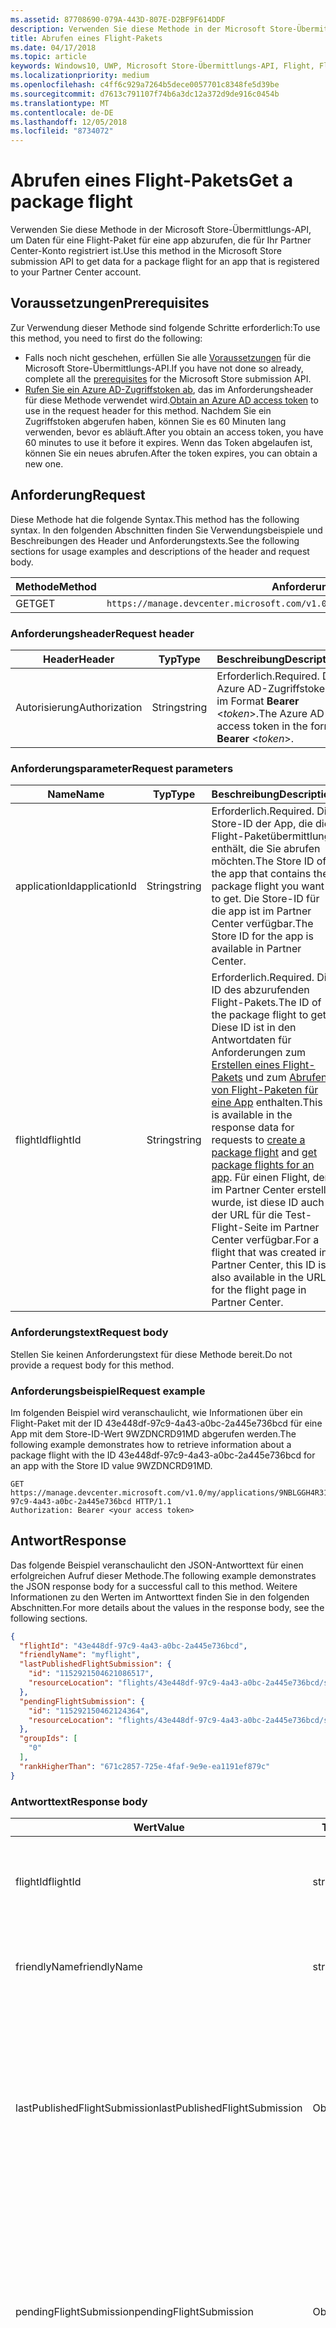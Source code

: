 ```yaml
---
ms.assetid: 87708690-079A-443D-807E-D2BF9F614DDF
description: Verwenden Sie diese Methode in der Microsoft Store-Übermittlungs-API, um Daten für eine Flight-Paket für eine app abzurufen, die für Ihr Partner Center-Konto registriert ist.
title: Abrufen eines Flight-Pakets
ms.date: 04/17/2018
ms.topic: article
keywords: Windows10, UWP, Microsoft Store-Übermittlungs-API, Flight, Flight-Pakete
ms.localizationpriority: medium
ms.openlocfilehash: c4ff6c929a7264b5dece0057701c8348fe5d39be
ms.sourcegitcommit: d7613c791107f74b6a3dc12a372d9de916c0454b
ms.translationtype: MT
ms.contentlocale: de-DE
ms.lasthandoff: 12/05/2018
ms.locfileid: "8734072"
---
```

# <a name="get-a-package-flight"></a><span data-ttu-id="2eb98-104">Abrufen eines Flight-Pakets</span><span class="sxs-lookup"><span data-stu-id="2eb98-104">Get a package flight</span></span>

<span data-ttu-id="2eb98-105">Verwenden Sie diese Methode in der Microsoft Store-Übermittlungs-API, um Daten für eine Flight-Paket für eine app abzurufen, die für Ihr Partner Center-Konto registriert ist.</span><span class="sxs-lookup"><span data-stu-id="2eb98-105">Use this method in the Microsoft Store submission API to get data for a package flight for an app that is registered to your Partner Center account.</span></span>

## <a name="prerequisites"></a><span data-ttu-id="2eb98-106">Voraussetzungen</span><span class="sxs-lookup"><span data-stu-id="2eb98-106">Prerequisites</span></span>

<span data-ttu-id="2eb98-107">Zur Verwendung dieser Methode sind folgende Schritte erforderlich:</span><span class="sxs-lookup"><span data-stu-id="2eb98-107">To use this method, you need to first do the following:</span></span>

* <span data-ttu-id="2eb98-108">Falls noch nicht geschehen, erfüllen Sie alle [Voraussetzungen](create-and-manage-submissions-using-windows-store-services.md#prerequisites) für die Microsoft Store-Übermittlungs-API.</span><span class="sxs-lookup"><span data-stu-id="2eb98-108">If you have not done so already, complete all the [prerequisites](create-and-manage-submissions-using-windows-store-services.md#prerequisites) for the Microsoft Store submission API.</span></span>
* <span data-ttu-id="2eb98-109">[Rufen Sie ein Azure AD-Zugriffstoken ab](create-and-manage-submissions-using-windows-store-services.md#obtain-an-azure-ad-access-token), das im Anforderungsheader für diese Methode verwendet wird.</span><span class="sxs-lookup"><span data-stu-id="2eb98-109">[Obtain an Azure AD access token](create-and-manage-submissions-using-windows-store-services.md#obtain-an-azure-ad-access-token) to use in the request header for this method.</span></span> <span data-ttu-id="2eb98-110">Nachdem Sie ein Zugriffstoken abgerufen haben, können Sie es 60 Minuten lang verwenden, bevor es abläuft.</span><span class="sxs-lookup"><span data-stu-id="2eb98-110">After you obtain an access token, you have 60 minutes to use it before it expires.</span></span> <span data-ttu-id="2eb98-111">Wenn das Token abgelaufen ist, können Sie ein neues abrufen.</span><span class="sxs-lookup"><span data-stu-id="2eb98-111">After the token expires, you can obtain a new one.</span></span>

## <a name="request"></a><span data-ttu-id="2eb98-112">Anforderung</span><span class="sxs-lookup"><span data-stu-id="2eb98-112">Request</span></span>

<span data-ttu-id="2eb98-113">Diese Methode hat die folgende Syntax.</span><span class="sxs-lookup"><span data-stu-id="2eb98-113">This method has the following syntax.</span></span> <span data-ttu-id="2eb98-114">In den folgenden Abschnitten finden Sie Verwendungsbeispiele und Beschreibungen des Header und Anforderungstexts.</span><span class="sxs-lookup"><span data-stu-id="2eb98-114">See the following sections for usage examples and descriptions of the header and request body.</span></span>

| <span data-ttu-id="2eb98-115">Methode</span><span class="sxs-lookup"><span data-stu-id="2eb98-115">Method</span></span> | <span data-ttu-id="2eb98-116">Anforderungs-URI</span><span class="sxs-lookup"><span data-stu-id="2eb98-116">Request URI</span></span>                                                      |
|--------|------------------------------------------------------------------|
| <span data-ttu-id="2eb98-117">GET</span><span class="sxs-lookup"><span data-stu-id="2eb98-117">GET</span></span>    | ```https://manage.devcenter.microsoft.com/v1.0/my/applications/{applicationId}/flights/{flightId}``` |


### <a name="request-header"></a><span data-ttu-id="2eb98-118">Anforderungsheader</span><span class="sxs-lookup"><span data-stu-id="2eb98-118">Request header</span></span>

| <span data-ttu-id="2eb98-119">Header</span><span class="sxs-lookup"><span data-stu-id="2eb98-119">Header</span></span>        | <span data-ttu-id="2eb98-120">Typ</span><span class="sxs-lookup"><span data-stu-id="2eb98-120">Type</span></span>   | <span data-ttu-id="2eb98-121">Beschreibung</span><span class="sxs-lookup"><span data-stu-id="2eb98-121">Description</span></span>                                                                 |
|---------------|--------|-----------------------------------------------------------------------------|
| <span data-ttu-id="2eb98-122">Autorisierung</span><span class="sxs-lookup"><span data-stu-id="2eb98-122">Authorization</span></span> | <span data-ttu-id="2eb98-123">String</span><span class="sxs-lookup"><span data-stu-id="2eb98-123">string</span></span> | <span data-ttu-id="2eb98-124">Erforderlich.</span><span class="sxs-lookup"><span data-stu-id="2eb98-124">Required.</span></span> <span data-ttu-id="2eb98-125">Das Azure AD-Zugriffstoken im Format **Bearer** &lt;*token*&gt;.</span><span class="sxs-lookup"><span data-stu-id="2eb98-125">The Azure AD access token in the form **Bearer** &lt;*token*&gt;.</span></span> |


### <a name="request-parameters"></a><span data-ttu-id="2eb98-126">Anforderungsparameter</span><span class="sxs-lookup"><span data-stu-id="2eb98-126">Request parameters</span></span>

| <span data-ttu-id="2eb98-127">Name</span><span class="sxs-lookup"><span data-stu-id="2eb98-127">Name</span></span>        | <span data-ttu-id="2eb98-128">Typ</span><span class="sxs-lookup"><span data-stu-id="2eb98-128">Type</span></span>   | <span data-ttu-id="2eb98-129">Beschreibung</span><span class="sxs-lookup"><span data-stu-id="2eb98-129">Description</span></span>                                                                 |
|---------------|--------|-----------------------------------------------------------------------------|
| <span data-ttu-id="2eb98-130">applicationId</span><span class="sxs-lookup"><span data-stu-id="2eb98-130">applicationId</span></span> | <span data-ttu-id="2eb98-131">String</span><span class="sxs-lookup"><span data-stu-id="2eb98-131">string</span></span> | <span data-ttu-id="2eb98-132">Erforderlich.</span><span class="sxs-lookup"><span data-stu-id="2eb98-132">Required.</span></span> <span data-ttu-id="2eb98-133">Die Store-ID der App, die die Flight-Paketübermittlung enthält, die Sie abrufen möchten.</span><span class="sxs-lookup"><span data-stu-id="2eb98-133">The Store ID of the app that contains the package flight you want to get.</span></span> <span data-ttu-id="2eb98-134">Die Store-ID für die app ist im Partner Center verfügbar.</span><span class="sxs-lookup"><span data-stu-id="2eb98-134">The Store ID for the app is available in Partner Center.</span></span>  |
| <span data-ttu-id="2eb98-135">flightId</span><span class="sxs-lookup"><span data-stu-id="2eb98-135">flightId</span></span> | <span data-ttu-id="2eb98-136">String</span><span class="sxs-lookup"><span data-stu-id="2eb98-136">string</span></span> | <span data-ttu-id="2eb98-137">Erforderlich.</span><span class="sxs-lookup"><span data-stu-id="2eb98-137">Required.</span></span> <span data-ttu-id="2eb98-138">Die ID des abzurufenden Flight-Pakets.</span><span class="sxs-lookup"><span data-stu-id="2eb98-138">The ID of the package flight to get.</span></span> <span data-ttu-id="2eb98-139">Diese ID ist in den Antwortdaten für Anforderungen zum [Erstellen eines Flight-Pakets](create-a-flight.md) und zum [Abrufen von Flight-Paketen für eine App](get-flights-for-an-app.md) enthalten.</span><span class="sxs-lookup"><span data-stu-id="2eb98-139">This ID is available in the response data for requests to [create a package flight](create-a-flight.md) and [get package flights for an app](get-flights-for-an-app.md).</span></span> <span data-ttu-id="2eb98-140">Für einen Flight, der im Partner Center erstellt wurde, ist diese ID auch in der URL für die Test-Flight-Seite im Partner Center verfügbar.</span><span class="sxs-lookup"><span data-stu-id="2eb98-140">For a flight that was created in Partner Center, this ID is also available in the URL for the flight page in Partner Center.</span></span>  |


### <a name="request-body"></a><span data-ttu-id="2eb98-141">Anforderungstext</span><span class="sxs-lookup"><span data-stu-id="2eb98-141">Request body</span></span>

<span data-ttu-id="2eb98-142">Stellen Sie keinen Anforderungstext für diese Methode bereit.</span><span class="sxs-lookup"><span data-stu-id="2eb98-142">Do not provide a request body for this method.</span></span>

### <a name="request-example"></a><span data-ttu-id="2eb98-143">Anforderungsbeispiel</span><span class="sxs-lookup"><span data-stu-id="2eb98-143">Request example</span></span>

<span data-ttu-id="2eb98-144">Im folgenden Beispiel wird veranschaulicht, wie Informationen über ein Flight-Paket mit der ID 43e448df-97c9-4a43-a0bc-2a445e736bcd für eine App mit dem Store-ID-Wert 9WZDNCRD91MD abgerufen werden.</span><span class="sxs-lookup"><span data-stu-id="2eb98-144">The following example demonstrates how to retrieve information about a package flight with the ID 43e448df-97c9-4a43-a0bc-2a445e736bcd for an app with the Store ID value 9WZDNCRD91MD.</span></span>

```
GET https://manage.devcenter.microsoft.com/v1.0/my/applications/9NBLGGH4R315/flights/43e448df-97c9-4a43-a0bc-2a445e736bcd HTTP/1.1
Authorization: Bearer <your access token>
```

## <a name="response"></a><span data-ttu-id="2eb98-145">Antwort</span><span class="sxs-lookup"><span data-stu-id="2eb98-145">Response</span></span>

<span data-ttu-id="2eb98-146">Das folgende Beispiel veranschaulicht den JSON-Antworttext für einen erfolgreichen Aufruf dieser Methode.</span><span class="sxs-lookup"><span data-stu-id="2eb98-146">The following example demonstrates the JSON response body for a successful call to this method.</span></span> <span data-ttu-id="2eb98-147">Weitere Informationen zu den Werten im Antworttext finden Sie in den folgenden Abschnitten.</span><span class="sxs-lookup"><span data-stu-id="2eb98-147">For more details about the values in the response body, see the following sections.</span></span>

```json
{
  "flightId": "43e448df-97c9-4a43-a0bc-2a445e736bcd",
  "friendlyName": "myflight",
  "lastPublishedFlightSubmission": {
    "id": "1152921504621086517",
    "resourceLocation": "flights/43e448df-97c9-4a43-a0bc-2a445e736bcd/submissions/1152921504621086517"
  },
  "pendingFlightSubmission": {
    "id": "115292150462124364",
    "resourceLocation": "flights/43e448df-97c9-4a43-a0bc-2a445e736bcd/submissions/1152921504621243647"
  },
  "groupIds": [
    "0"
  ],
  "rankHigherThan": "671c2857-725e-4faf-9e9e-ea1191ef879c"
}
```

### <a name="response-body"></a><span data-ttu-id="2eb98-148">Antworttext</span><span class="sxs-lookup"><span data-stu-id="2eb98-148">Response body</span></span>

| <span data-ttu-id="2eb98-149">Wert</span><span class="sxs-lookup"><span data-stu-id="2eb98-149">Value</span></span>      | <span data-ttu-id="2eb98-150">Typ</span><span class="sxs-lookup"><span data-stu-id="2eb98-150">Type</span></span>   | <span data-ttu-id="2eb98-151">Beschreibung</span><span class="sxs-lookup"><span data-stu-id="2eb98-151">Description</span></span>                                                                                                                                                                                                                                                                         |
|------------|--------|----------------------------------------------------------------------------------------------------------------------------------------------------------------------------------------------------------------------------------------------------------------------------------------|
| <span data-ttu-id="2eb98-152">flightId</span><span class="sxs-lookup"><span data-stu-id="2eb98-152">flightId</span></span>            | <span data-ttu-id="2eb98-153">string</span><span class="sxs-lookup"><span data-stu-id="2eb98-153">string</span></span>  | <span data-ttu-id="2eb98-154">Die ID für das Flight-Paket.</span><span class="sxs-lookup"><span data-stu-id="2eb98-154">The ID for the package flight.</span></span> <span data-ttu-id="2eb98-155">Dieser Wert wird vom Partner Center bereitgestellt.</span><span class="sxs-lookup"><span data-stu-id="2eb98-155">This value is supplied by Partner Center.</span></span>  |
| <span data-ttu-id="2eb98-156">friendlyName</span><span class="sxs-lookup"><span data-stu-id="2eb98-156">friendlyName</span></span>           | <span data-ttu-id="2eb98-157">string</span><span class="sxs-lookup"><span data-stu-id="2eb98-157">string</span></span>  | <span data-ttu-id="2eb98-158">Der Name des Flight-Pakets nach Vorgabe des Entwicklers.</span><span class="sxs-lookup"><span data-stu-id="2eb98-158">The name of the package flight, as specified by the developer.</span></span>   |  
| <span data-ttu-id="2eb98-159">lastPublishedFlightSubmission</span><span class="sxs-lookup"><span data-stu-id="2eb98-159">lastPublishedFlightSubmission</span></span>       | <span data-ttu-id="2eb98-160">Objekt</span><span class="sxs-lookup"><span data-stu-id="2eb98-160">object</span></span> | <span data-ttu-id="2eb98-161">Ein Objekt, das Informationen über die letzte veröffentlichte Übermittlung für das Flight-Paket enthält.</span><span class="sxs-lookup"><span data-stu-id="2eb98-161">An object that provides information about the last published submission for the package flight.</span></span> <span data-ttu-id="2eb98-162">Weitere Informationen finden Sie unten im Abschnitt [Übermittlungsobjekt](#submission_object).</span><span class="sxs-lookup"><span data-stu-id="2eb98-162">For more information, see the [Submission object](#submission_object) section below.</span></span>  |
| <span data-ttu-id="2eb98-163">pendingFlightSubmission</span><span class="sxs-lookup"><span data-stu-id="2eb98-163">pendingFlightSubmission</span></span>        | <span data-ttu-id="2eb98-164">Objekt</span><span class="sxs-lookup"><span data-stu-id="2eb98-164">object</span></span>  |  <span data-ttu-id="2eb98-165">Ein Objekt, das Informationen über die aktuell ausstehende Übermittlung für das Flight-Paket enthält.</span><span class="sxs-lookup"><span data-stu-id="2eb98-165">An object that provides information about the current pending submission for the package flight.</span></span> <span data-ttu-id="2eb98-166">Weitere Informationen finden Sie unten im Abschnitt [Übermittlungsobjekt](#submission_object).</span><span class="sxs-lookup"><span data-stu-id="2eb98-166">For more information, see the [Submission object](#submission_object) section below.</span></span>  |   
| <span data-ttu-id="2eb98-167">groupIds</span><span class="sxs-lookup"><span data-stu-id="2eb98-167">groupIds</span></span>           | <span data-ttu-id="2eb98-168">array</span><span class="sxs-lookup"><span data-stu-id="2eb98-168">array</span></span>  | <span data-ttu-id="2eb98-169">Ein Array von Zeichenfolgen, die die IDs der Test-Flight-Gruppen enthalten, die dem Flight-Paket zugeordnet sind.</span><span class="sxs-lookup"><span data-stu-id="2eb98-169">An array of strings that contain the IDs of the flight groups that are associated with the package flight.</span></span> <span data-ttu-id="2eb98-170">Weitere Informationen zu Test-Flight-Gruppen finden Sie unter [Flight-Pakete](https://msdn.microsoft.com/windows/uwp/publish/package-flights).</span><span class="sxs-lookup"><span data-stu-id="2eb98-170">For more information about flight groups, see [Package flights](https://msdn.microsoft.com/windows/uwp/publish/package-flights).</span></span>   |
| <span data-ttu-id="2eb98-171">rankHigherThan</span><span class="sxs-lookup"><span data-stu-id="2eb98-171">rankHigherThan</span></span>           | <span data-ttu-id="2eb98-172">string</span><span class="sxs-lookup"><span data-stu-id="2eb98-172">string</span></span>  | <span data-ttu-id="2eb98-173">Der Anzeigename des Flight-Pakets, das den unmittelbar niedrigeren Rang als das aktuelle Flight-Paket erhält.</span><span class="sxs-lookup"><span data-stu-id="2eb98-173">The friendly name of the package flight that is ranked immediately lower than the current package flight.</span></span> <span data-ttu-id="2eb98-174">Weitere Informationen zur Bewertung von Test-Flight-Gruppen finden Sie unter [Flight-Pakete](https://msdn.microsoft.com/windows/uwp/publish/package-flights).</span><span class="sxs-lookup"><span data-stu-id="2eb98-174">For more information about ranking flight groups, see [Package flights](https://msdn.microsoft.com/windows/uwp/publish/package-flights).</span></span>  |


<span id="submission_object" />

### <a name="submission-object"></a><span data-ttu-id="2eb98-175">Übermittlungsobjekt</span><span class="sxs-lookup"><span data-stu-id="2eb98-175">Submission object</span></span>

<span data-ttu-id="2eb98-176">Die Werte *LastPublishedFlightSubmission* und *PendingFlightSubmission* im Antworttext enthalten Objekte mit Ressourceninformationen über eine Übermittlung für das Flight-Paket.</span><span class="sxs-lookup"><span data-stu-id="2eb98-176">The *lastPublishedFlightSubmission* and *pendingFlightSubmission* values in the response body contain objects that provide resource information about a submission for the package flight.</span></span> <span data-ttu-id="2eb98-177">Diese Objekte enthalten folgende Werte.</span><span class="sxs-lookup"><span data-stu-id="2eb98-177">These objects have the following values.</span></span>

| <span data-ttu-id="2eb98-178">Wert</span><span class="sxs-lookup"><span data-stu-id="2eb98-178">Value</span></span>           | <span data-ttu-id="2eb98-179">Typ</span><span class="sxs-lookup"><span data-stu-id="2eb98-179">Type</span></span>    | <span data-ttu-id="2eb98-180">Beschreibung</span><span class="sxs-lookup"><span data-stu-id="2eb98-180">Description</span></span>                                                                                                                                                                                                                          |
|-----------------|---------|--------------------------------------------------------------------------------------------------------------------------------------------------------------------------------------------------------------------------------------|
| <span data-ttu-id="2eb98-181">id</span><span class="sxs-lookup"><span data-stu-id="2eb98-181">id</span></span>            | <span data-ttu-id="2eb98-182">string</span><span class="sxs-lookup"><span data-stu-id="2eb98-182">string</span></span>  | <span data-ttu-id="2eb98-183">Die ID der Übermittlung.</span><span class="sxs-lookup"><span data-stu-id="2eb98-183">The ID of the submission.</span></span>    |
| <span data-ttu-id="2eb98-184">resourceLocation</span><span class="sxs-lookup"><span data-stu-id="2eb98-184">resourceLocation</span></span>   | <span data-ttu-id="2eb98-185">string</span><span class="sxs-lookup"><span data-stu-id="2eb98-185">string</span></span>  | <span data-ttu-id="2eb98-186">Ein relativer Pfad, den Sie an den Basisanforderungs-URI ```https://manage.devcenter.microsoft.com/v1.0/my/``` anfügen können, um die vollständigen Daten für die Übermittlung abzurufen.</span><span class="sxs-lookup"><span data-stu-id="2eb98-186">A relative path that you can append to the base ```https://manage.devcenter.microsoft.com/v1.0/my/``` request URI to retrieve the complete data for the submission.</span></span>               |


## <a name="error-codes"></a><span data-ttu-id="2eb98-187">Fehlercodes</span><span class="sxs-lookup"><span data-stu-id="2eb98-187">Error codes</span></span>

<span data-ttu-id="2eb98-188">Wenn die Anforderung nicht erfolgreich abgeschlossen werden kann, enthält die Antwort einen der folgenden HTTP-Fehlercodes.</span><span class="sxs-lookup"><span data-stu-id="2eb98-188">If the request cannot be successfully completed, the response will contain one of the following HTTP error codes.</span></span>

| <span data-ttu-id="2eb98-189">Fehlercode</span><span class="sxs-lookup"><span data-stu-id="2eb98-189">Error code</span></span> |  <span data-ttu-id="2eb98-190">Beschreibung</span><span class="sxs-lookup"><span data-stu-id="2eb98-190">Description</span></span>     |
|--------|---------------------  |
| <span data-ttu-id="2eb98-191">400</span><span class="sxs-lookup"><span data-stu-id="2eb98-191">400</span></span>  | <span data-ttu-id="2eb98-192">Die Anforderung ist ungültig.</span><span class="sxs-lookup"><span data-stu-id="2eb98-192">The request is invalid.</span></span> |
| <span data-ttu-id="2eb98-193">404</span><span class="sxs-lookup"><span data-stu-id="2eb98-193">404</span></span>  | <span data-ttu-id="2eb98-194">Das angegebene Flight-Paket konnte nicht gefunden werden.</span><span class="sxs-lookup"><span data-stu-id="2eb98-194">The specified package flight could not be found.</span></span>   |   
| <span data-ttu-id="2eb98-195">409</span><span class="sxs-lookup"><span data-stu-id="2eb98-195">409</span></span>  | <span data-ttu-id="2eb98-196">Die app verwendet ein Partner Center-Feature, das [derzeit nicht von der Microsoft Store-Übermittlungs-API unterstützt](create-and-manage-submissions-using-windows-store-services.md#not_supported)wird.</span><span class="sxs-lookup"><span data-stu-id="2eb98-196">The app uses a Partner Center feature that is [currently not supported by the Microsoft Store submission API](create-and-manage-submissions-using-windows-store-services.md#not_supported).</span></span> |                                                                                                 


## <a name="related-topics"></a><span data-ttu-id="2eb98-197">Verwandte Themen</span><span class="sxs-lookup"><span data-stu-id="2eb98-197">Related topics</span></span>

* [<span data-ttu-id="2eb98-198">Erstellen und Verwalten von Übermittlungen mit Microsoft Store-Diensten</span><span class="sxs-lookup"><span data-stu-id="2eb98-198">Create and manage submissions using Microsoft Store services</span></span>](create-and-manage-submissions-using-windows-store-services.md)
* [<span data-ttu-id="2eb98-199">Erstellen eines Flight-Pakets</span><span class="sxs-lookup"><span data-stu-id="2eb98-199">Create a package flight</span></span>](create-a-flight.md)
* [<span data-ttu-id="2eb98-200">Löschen eines Flight-Pakets</span><span class="sxs-lookup"><span data-stu-id="2eb98-200">Delete a package flight</span></span>](delete-a-flight.md)
